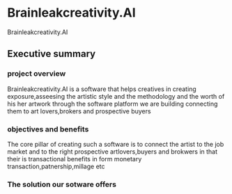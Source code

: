 # Brainleakcreativity.AI
Brainleakcreativity.AI
 

## Executive summary
### project overview 
Brainleakcreativity.AI is a software that helps creatives in creating exposure,asseesing the artistic style and the methodology and the worth of his 
her artwork through the software platform we are building connecting them to art lovers,brokers and prospective buyers
### objectives and benefits 
The core pillar of creating such a software is to connect the artist to the job market and to the right prospective artlovers,buyers and brokwers in that their is transactional benefits in form monetary transaction,patnership,millage etc
### The solution our sotware offers 
